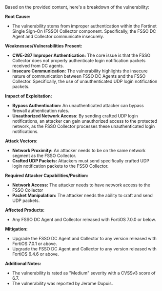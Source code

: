 Based on the provided content, here's a breakdown of the vulnerability:

**Root Cause:**
*   The vulnerability stems from improper authentication within the Fortinet Single Sign-On (FSSO) Collector component. Specifically, the FSSO DC Agent and Collector communicate insecurely.

**Weaknesses/Vulnerabilities Present:**
*   **CWE-287 Improper Authentication:** The core issue is that the FSSO Collector does not properly authenticate login notification packets received from DC agents.
*   **Insecure Communication:** The vulnerability highlights the insecure nature of communication between FSSO DC Agents and the FSSO Collector. Specifically, the use of unauthenticated UDP login notification packets.

**Impact of Exploitation:**
*   **Bypass Authentication:** An unauthenticated attacker can bypass firewall authentication rules.
*   **Unauthorized Network Access:** By sending crafted UDP login notifications, an attacker can gain unauthorized access to the protected network, as the FSSO Collector processes these unauthenticated login notifications.

**Attack Vectors:**
*   **Network Proximity:** An attacker needs to be on the same network segment as the FSSO Collector.
*   **Crafted UDP Packets:** Attackers must send specifically crafted UDP login notification packets to the FSSO Collector.

**Required Attacker Capabilities/Position:**
*   **Network Access:** The attacker needs to have network access to the FSSO Collector
*   **Packet Manipulation:** The attacker needs the ability to craft and send UDP packets.

**Affected Products:**
*   Any FSSO DC Agent and Collector released with FortiOS 7.0.0 or below.

**Mitigation:**
*   Upgrade the FSSO DC Agent and Collector to any version released with FortiOS 7.0.1 or above.
*   Upgrade the FSSO DC Agent and Collector to any version released with FortiOS 6.4.6 or above.

**Additional Notes:**
*   The vulnerability is rated as "Medium" severity with a CVSSv3 score of 6.7.
*   The vulnerability was reported by Jerome Dupuis.
